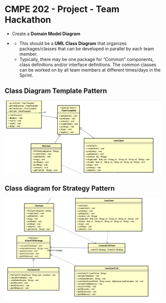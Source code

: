 # CMPE 202 - Project - Team Hackathon



- Create a **Domain Model Diagram**

- - This should be a **UML Class Diagram** that organizes packages/classes that can be developed in parallel by each team member.
  - Typically, there may be one package for “Common” components, class definitions and/or interface definitions.  The common classes can be worked on by all team members at different times/days in the Sprint.





## Class Diagram Template Pattern

![Template Class Diagram](img/TemplateClassDiagram.png)



## Class diagram for Strategy Pattern

![Strategy Class Diagram](img/StrategyClassDiagram.png)





